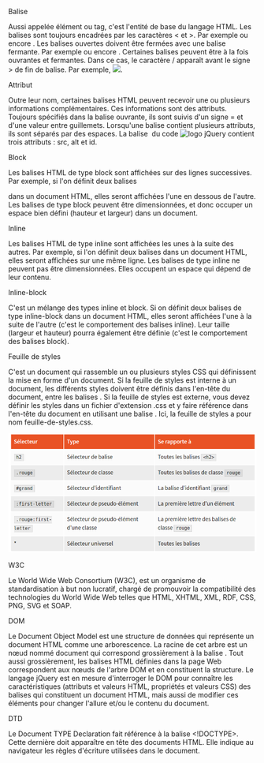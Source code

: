Balise

Aussi appelée élément ou tag, c'est l'entité de base du langage HTML. Les balises sont toujours encadrées par les caractères < et >. Par exemple <html> ou encore <body>. Les balises ouvertes doivent être fermées avec une balise fermante. Par exemple </html> ou encore </body>. Certaines balises peuvent être à la fois ouvrantes et fermantes. Dans ce cas, le caractère / apparaît avant le signe > de fin de balise. Par exemple, <img src="image.jpg" />.


Attribut

Outre leur nom, certaines balises HTML peuvent recevoir une ou plusieurs informations complémentaires. Ces informations sont des attributs. Toujours spécifiés dans la balise ouvrante, ils sont suivis d'un signe = et d'une valeur entre guillemets. Lorsqu'une balise contient plusieurs attributs, ils sont séparés par des espaces. La balise <img> du code <img src="jquery.jpg" alt="logo jQuery" id="imglogo" /> contient trois attributs : src, alt et id.


Block

Les balises HTML de type block sont affichées sur des lignes successives. Par exemple, si l'on définit deux balises <div> dans un document HTML, elles seront affichées l'une en dessous de l'autre. Les balises de type block peuvent être dimensionnées, et donc occuper un espace bien défini (hauteur et largeur) dans un document.


Inline

Les balises HTML de type inline sont affichées les unes à la suite des autres. Par exemple, si l'on définit deux balises <span> dans un document HTML, elles seront affichées sur une même ligne. Les balises de type inline ne peuvent pas être dimensionnées. Elles occupent un espace qui dépend de leur contenu.


Inline-block

C'est un mélange des types inline et block. Si on définit deux balises de type inline-block dans un document HTML, elles seront affichées l'une à la suite de l'autre (c'est le comportement des balises inline). Leur taille (largeur et hauteur) pourra également être définie (c'est le comportement des balises block).


Feuille de styles

C'est un document qui rassemble un ou plusieurs styles CSS qui définissent la mise en forme d'un document. Si la feuille de styles est interne à un document, les différents styles doivent être définis dans l'en-tête du document, entre les balises <style type="text/css"> et </style>. Si la feuille de styles est externe, vous devez définir les styles dans un fichier d'extension .css et y faire référence dans l'en-tête du document en utilisant une balise <link rel="stylesheet" type="text/css" href="feuille-de-styles.css" />. Ici, la feuille de styles a pour nom feuille-de-styles.css.

![tableau](1.png)

W3C

Le World Wide Web Consortium (W3C), est un organisme de standardisation à but non lucratif, chargé de promouvoir la compatibilité des technologies du World Wide Web telles que HTML, XHTML, XML, RDF, CSS, PNG, SVG et SOAP.

DOM

Le Document Object Model est une structure de données qui représente un document HTML comme une arborescence. La racine de cet arbre est un nœud nommé document qui correspond grossièrement à la balise <html>. Tout aussi grossièrement, les balises HTML définies dans la page Web correspondent aux nœuds de l'arbre DOM et en constituent la structure. Le langage jQuery est en mesure d'interroger le DOM pour connaître les caractéristiques (attributs et valeurs HTML, propriétés et valeurs CSS) des balises qui constituent un document HTML, mais aussi de modifier ces éléments pour changer l'allure et/ou le contenu du document.

DTD

Le Document TYPE Declaration fait référence à la balise <!DOCTYPE>. Cette dernière doit apparaître en tête des documents HTML. Elle indique au navigateur les règles d'écriture utilisées dans le document. 

